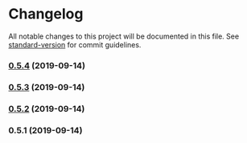 # Changelog

All notable changes to this project will be documented in this file. See [standard-version](https://github.com/conventional-changelog/standard-version) for commit guidelines.

### [0.5.4](https://github.com/warhunter45/voicemeeter-connector/compare/v0.5.3...v0.5.4) (2019-09-14)



### [0.5.3](https://github.com/warhunter45/voicemeeter-connector/compare/v0.5.2...v0.5.3) (2019-09-14)



### [0.5.2](https://github.com/warhunter45/voicemeeter-connector/compare/v0.5.1...v0.5.2) (2019-09-14)



### 0.5.1 (2019-09-14)
